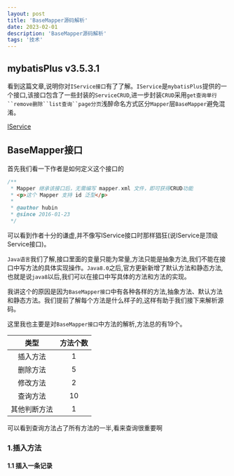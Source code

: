 ```yaml
---
layout: post
title: 'BaseMapper源码解析'
date: 2023-02-01
description: 'BaseMapper源码解析'
tags: '技术'
--- 
```


## mybatisPlus v3.5.3.1
看到这篇文章,说明你对`IService接口`有了了解。`IService`是`mybatisPlus`提供的一个接口,该接口包含了一些封装的`ServiceCRUD`,进一步封装`CRUD`采用`get查询单行``remove删除``list查询``page分页`浅醉命名方式区分`Mapper`层`BaseMapper`避免混淆。

[IService](https://gitee.com/baomidou/mybatis-plus/blob/3.0/mybatis-plus-extension/src/main/java/com/baomidou/mybatisplus/extension/service/IService.java)

## BaseMapper接口
首先我们看一下作者是如何定义这个接口的
```java
/**
 * Mapper 继承该接口后，无需编写 mapper.xml 文件，即可获得CRUD功能
 * <p>这个 Mapper 支持 id 泛型</p>
 *
 * @author hubin
 * @since 2016-01-23
 */
```
可以看到作者十分的谦虚,并不像写IService接口时那样猖狂(说IService是顶级Service接口)。

`Java语言`我们了解,接口里面的变量只能为常量,方法只能是抽象方法,我们不能在接口中写方法的具体实现操作。`Java8.0`之后,官方更新新增了默认方法和静态方法,也就是说`java8`以后,我们可以在接口中写具体的方法和方法的实现。

我讲这个的原因是因为`BaseMapper接口`中有各种各样的方法,抽象方法、默认方法和静态方法。我们提前了解每个方法是什么样子的,这样有助于我们接下来解析源码。

这里我也主要是对`BaseMapper接口`中方法的解析,方法总的有19个。

| 类型 | 方法个数 |
|:---:|:---:|
|插入方法|1|
|删除方法|5|
|修改方法|2|
|查询方法|10|
|其他判断方法|1|

可以看到查询方法占了所有方法的一半,看来查询很重要啊

### 1.插入方法
#### 1.1 插入一条记录

